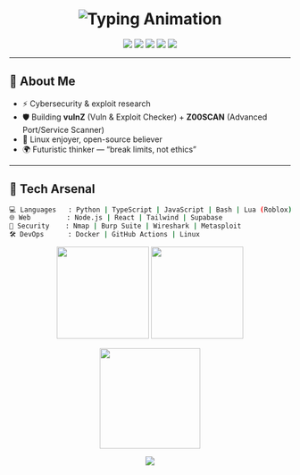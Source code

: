 <h1 align="center">
  <!-- Typing Animation -->
  <img src="https://readme-typing-svg.herokuapp.com?font=Fira+Code&weight=700&size=32&duration=3500&pause=700&color=00F7FF&center=true&vCenter=true&width=900&lines=Hey%2C+I'm+Cenzoo+%F0%9F%90%8D;Cybersecurity+%26+Exploit+Researcher+%F0%9F%94%90;Full+Stack+Developer+%F0%9F%92%BB;System+Administrator+%E2%9A%99%EF%B8%8F;Always+Hacking+the+Future+%F0%9F%9A%80" alt="Typing Animation" />
</h1>

<p align="center">
  <!-- Animated Badges -->
  <img src="https://komarev.com/ghpvc/?username=Cenzoo&label=Profile%20Views&color=1abc9c&style=flat-square" />
  <img src="https://img.shields.io/badge/OS-Linux-black?style=flat-square&logo=linux" />
  <img src="https://img.shields.io/badge/Code-Python-informational?style=flat-square&logo=python" />
  <img src="https://img.shields.io/badge/Sec-Red%20Team-critical?style=flat-square" />
  <img src="https://img.shields.io/badge/Status-Building%20vulnZ%20%26%20Z00SCAN-6f42c1?style=flat-square" />
</p>

---

## 🐉 About Me
- ⚡ Cybersecurity & exploit research  
- 🛡 Building **vulnZ** (Vuln & Exploit Checker) + **Z00SCAN** (Advanced Port/Service Scanner)   
- 🐧 Linux enjoyer, open-source believer  
- 🌍 Futuristic thinker — “break limits, not ethics”  

---

## 🧰 Tech Arsenal
```bash
💻 Languages   : Python | TypeScript | JavaScript | Bash | Lua (Roblox) | C++
🌐 Web         : Node.js | React | Tailwind | Supabase
🔐 Security    : Nmap | Burp Suite | Wireshark | Metasploit
🛠 DevOps      : Docker | GitHub Actions | Linux
```
<p align="center">
  <!-- Core Stats -->
  <img src="https://github-readme-stats.vercel.app/api?username=Cenzoo&show_icons=true&theme=tokyonight&hide_border=true" height="165" />
  <img src="https://github-readme-stats.vercel.app/api/top-langs/?username=Cenzoo&layout=compact&theme=tokyonight&hide_border=true" height="165" />
</p>

<p align="center">
  <!-- Streaks -->
  <img src="https://github-readme-streak-stats.herokuapp.com?user=Cenzoo&theme=tokyonight&hide_border=true" height="180" />
</p>

<p align="center">
  <!-- Trophies -->
  <img src="https://github-profile-trophy.vercel.app/?username=Cenzoo&theme=dracula&no-frame=true&row=1&column=6" />
</p>
